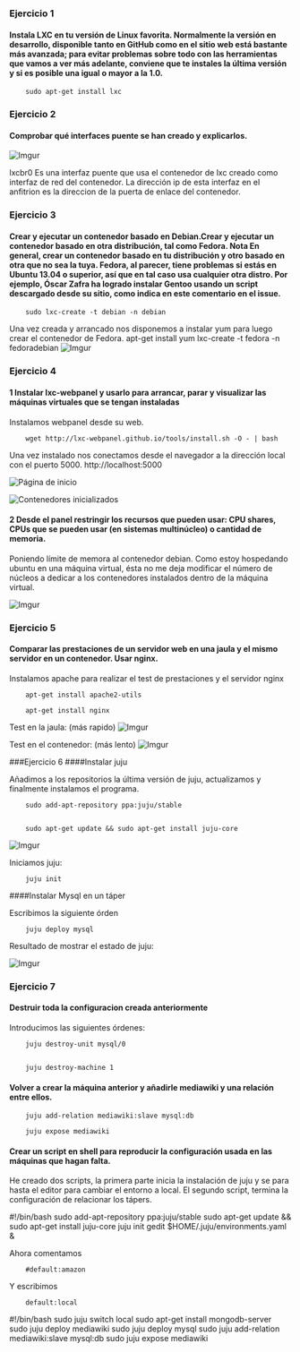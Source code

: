 ### Ejercicio 1
#### Instala LXC en tu versión de Linux favorita. Normalmente la versión en desarrollo, disponible tanto en GitHub como en el sitio web está bastante más avanzada; para evitar problemas sobre todo con las herramientas que vamos a ver más adelante, conviene que te instales la última versión y si es posible una igual o mayor a la 1.0.

        sudo apt-get install lxc
    
### Ejercicio 2
#### Comprobar qué interfaces puente se han creado y explicarlos.

   ![Imgur](http://i.imgur.com/x95TVVn.png)
    
lxcbr0 Es una interfaz puente que usa el contenedor de lxc creado como interfaz de red del contenedor. La dirección ip de esta interfaz en el anfitrion es la direccion de la puerta de enlace del contenedor.
    
### Ejercicio 3
#### Crear y ejecutar un contenedor basado en Debian.Crear y ejecutar un contenedor basado en otra distribución, tal como Fedora. Nota En general, crear un contenedor basado en tu distribución y otro basado en otra que no sea la tuya. Fedora, al parecer, tiene problemas si estás en Ubuntu 13.04 o superior, así que en tal caso usa cualquier otra distro. Por ejemplo, Óscar Zafra ha logrado instalar Gentoo usando un script descargado desde su sitio, como indica en este comentario en el issue.

        sudo lxc-create -t debian -n debian

Una vez creada y arrancado nos disponemos a instalar yum para luego crear el contenedor de Fedora.
        apt-get install yum
        lxc-create -t fedora -n fedoradebian
![Imgur](http://i.imgur.com/8pGmRzE.png)


### Ejercicio 4
#### 1 Instalar lxc-webpanel y usarlo para arrancar, parar y visualizar las máquinas virtuales que se tengan instaladas

Instalamos webpanel desde su web.

        wget http://lxc-webpanel.github.io/tools/install.sh -O - | bash
        
Una vez instalado nos conectamos desde el navegador a la dirección local con el puerto 5000.
http://localhost:5000


![Página de inicio](http://i.imgur.com/FOx5MFA.png)

![Contenedores inicializados](http://i.imgur.com/vL7Y9A3.png)

#### 2 Desde el panel restringir los recursos que pueden usar: CPU shares, CPUs que se pueden usar (en sistemas multinúcleo) o cantidad de memoria.

Poniendo límite de memora al contenedor debian. Como estoy hospedando ubuntu en una máquina virtual, ésta no me deja modificar el número de núcleos a dedicar a los contenedores instalados dentro de la máquina virtual.

![Imgur](http://i.imgur.com/GSBmq1q.png)


### Ejercicio 5
#### Comparar las prestaciones de un servidor web en una jaula y el mismo servidor en un contenedor. Usar nginx.

Instalamos apache para realizar el test de prestaciones y el servidor nginx

        apt-get install apache2-utils
        
        apt-get install nginx
        
Test en la jaula: (más rapido)
![Imgur](http://i.imgur.com/FOsUFyl.png)

Test en el contenedor: (más lento)
![Imgur](http://i.imgur.com/UO4DQgi.png)



###Ejercicio 6
####Instalar juju

Añadimos a los repositorios la última versión de juju, actualizamos y finalmente instalamos el programa.

        sudo add-apt-repository ppa:juju/stable


        sudo apt-get update && sudo apt-get install juju-core
        
![Imgur](http://i.imgur.com/GPguPo7.png)
        

Iniciamos juju:

        juju init
        
####Instalar Mysql en un táper

Escribimos la siguiente órden

        
        juju deploy mysql

Resultado de mostrar el estado de juju:

![Imgur](http://i.imgur.com/xZVhbf1.png)
  
 
 
 
### Ejercicio 7
#### Destruir toda la configuracion creada anteriormente

Introducimos las siguientes órdenes:

        juju destroy-unit mysql/0


        juju destroy-machine 1
        
#### Volver a crear la máquina anterior y añadirle mediawiki y una relación entre ellos.

        juju add-relation mediawiki:slave mysql:db
        
        juju expose mediawiki

#### Crear un script en shell para reproducir la configuración usada en las máquinas que hagan falta.

He creado dos scripts, la primera parte inicia la instalación de juju y se para hasta el editor para cambiar el entorno a local. El segundo script, termina la configuración de relacionar los tápers.

#!/bin/bash
sudo add-apt-repository ppa:juju/stable
sudo apt-get update && sudo apt-get install juju-core
juju init
gedit $HOME/.juju/environments.yaml &

Ahora comentamos

        #default:amazon 

Y escribimos

        default:local
        

#!/bin/bash
sudo juju switch local
sudo apt-get install mongodb-server
sudo juju deploy mediawiki
sudo juju deploy mysql
sudo juju add-relation mediawiki:slave mysql:db
sudo juju expose mediawiki






